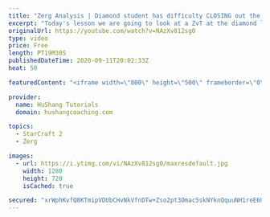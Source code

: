 ```yaml
---
title: "Zerg Analysis | Diamond student has difficulty CLOSING out the MATCH [Starcraft 2]"
excerpt: "Today's lesson we are going to look at a ZvT at the diamond level focusing on the Zerg Analysis. The zerg manages to get into a very strong position but has difficulty closing it out. Let's learn how we can approach this scenario better!  Zerg Analysis | Diamond student has difficulty CLOSING out the"
originalUrl: https://youtube.com/watch?v=NAzXv812sg0
type: video
price: Free
length: PT19M30S
publishedDateTime: 2020-09-11T20:02:33Z
heat: 50

featuredContent: "<iframe width=\"800\" height=\"500\" frameborder=\"0\" src=\"https://www.youtube.com/embed/NAzXv812sg0\" allow=\"accelerometer; autoplay; encrypted-media; gyroscope; picture-in-picture\" allowfullscreen></iframe>"

provider:
  name: HuShang Tutorials
  domain: hushangcoaching.com

topics:
  - StarCraft 2
  - Zerg

images:
  - url: https://i.ytimg.com/vi/NAzXv812sg0/maxresdefault.jpg
    width: 1280
    height: 720
    isCached: true

secured: "xrWphKvfQ8KTmipVDUbCHvNkVfnDTw+Zso2pt3Omac5skNYknQquuNH1reE6Uxaueb0hZ2Xijx1knrqjZQkZvUlXMiTPYF1emhEwb7Xcrub0C9w7MHUdVgCfw/gxQVhkLFV2KfIItDmjJQ12V3Pp7EWQfWqKePUDYFgpd7x0OVjX5t8hWImqQrZCXQorndVStLzlpdNwwhRFIfRvWlVheqo25zQu7u8QIVTaPg4ZbBkEYJIRkoNd26aiwYAy9rpx3bNah2AHexaOZqpKGQ7Uzsw1T/ijXBUE+yNjjY79wwkiXEpn8HXzz7aVop3oFwn6rBWO36fT84dVOZUIFLw+2Hb5ML7g/IJGuMsJ8XC3KzwxePUbh6UzXWb9DpR9x6RkSatfhXUB+igDglOcHXgWVn1JL8eO5nStNi1AGmbNU/M=;4XOfifKEHRDUCB2XroE+Yw=="
---
```


